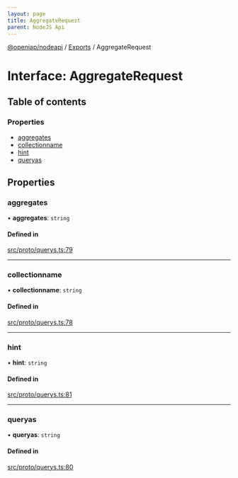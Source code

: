 ```yaml
---
layout: page
title: AggregateRequest
parent: NodeJS Api
---
```

[@openiap/nodeapi](../README.md) / [Exports](../modules.md) / AggregateRequest

# Interface: AggregateRequest

## Table of contents

### Properties

- [aggregates](AggregateRequest.md#aggregates)
- [collectionname](AggregateRequest.md#collectionname)
- [hint](AggregateRequest.md#hint)
- [queryas](AggregateRequest.md#queryas)

## Properties

### aggregates

• **aggregates**: `string`

#### Defined in

[src/proto/querys.ts:79](https://github.com/openiap/nodeapi/blob/a6b5438/src/proto/querys.ts#L79)

___

### collectionname

• **collectionname**: `string`

#### Defined in

[src/proto/querys.ts:78](https://github.com/openiap/nodeapi/blob/a6b5438/src/proto/querys.ts#L78)

___

### hint

• **hint**: `string`

#### Defined in

[src/proto/querys.ts:81](https://github.com/openiap/nodeapi/blob/a6b5438/src/proto/querys.ts#L81)

___

### queryas

• **queryas**: `string`

#### Defined in

[src/proto/querys.ts:80](https://github.com/openiap/nodeapi/blob/a6b5438/src/proto/querys.ts#L80)
